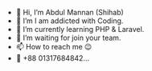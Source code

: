 - 👋 Hi, I’m Abdul Mannan (Shihab)
- 👀 I’m I am addicted with Coding.
- 🌱 I’m currently learning PHP & Laravel.
- 💞️ I’m waiting for join your team.
- 📫 How to reach me 😉
- 📱 +88 01317684842...
 
